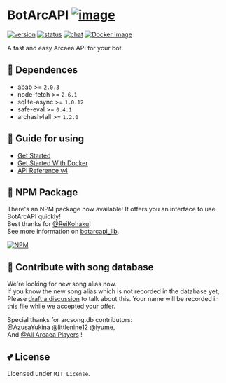 # BotArcAPI [![image](image/arcaeabots_32x32.png)](#)

[![version](https://img.shields.io/static/v1?label=api-ver&message=v4&color=green)](#)
[![status](https://img.shields.io/static/v1?label=status&message=develop&color=red)](#)
[![chat](https://img.shields.io/static/v1?label=qq-group&message=866231846&color=blue)](#)
[![Docker Image](https://github.com/TheSnowfield/BotArcAPI/workflows/Docker%20Compose/badge.svg)](#)  

A fast and easy Arcaea API for your bot.  

## 🤔 Dependences
- abab >= `2.0.3`
- node-fetch >= `2.6.1`
- sqlite-async >= `1.0.12`
- safe-eval >= `0.4.1`
- archash4all >= `1.2.0`

## 🌈 Guide for using
- [Get Started](../../wiki/Get-Started)
- [Get Started With Docker](../../wiki/Get-Started-With-Docker)
- [API Reference v4](../../wiki/API-Reference-v4)

## 🧰 NPM Package
There's an NPM package now available! It offers you an interface to use BotArcAPI quickly!   
Best thanks for [@ReiKohaku](https://github.com/ReiKohaku)!  
See more information on [botarcapi_lib](https://www.npmjs.com/package/botarcapi_lib).

[![NPM](https://nodei.co/npm/botarcapi_lib.png)](https://www.npmjs.com/package/botarcapi_lib)

## 🙌 Contribute with song database
We're looking for new song alias now.  
If you know the new song alias which is not recorded in the database yet, Please [draft a discussion](../../discussions) to talk about this. Your name will be recorded in this file while we accepted your offer.

Special thanks for arcsong.db contributors:  
 [@AzusaYukina](https://github.com/AzusaYukina) [@littlenine12](https://github.com/littlenine12)  [@iyume](https://github.com/iyume),  
 And [@All Arcaea Players](#) !

## 💕 License
Licensed under `MIT License`.
